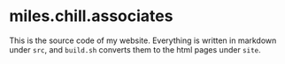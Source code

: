 # miles.chill.associates
This is the source code of my website. Everything is written in markdown under `src`, and `build.sh` converts them to the html pages under `site`.
